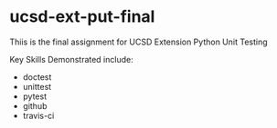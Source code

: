 # ucsd-ext-put-final

Thiis is the final assignment for UCSD Extension Python Unit Testing

Key Skills Demonstrated include:

* doctest
* unittest
* pytest
* github
* travis-ci

